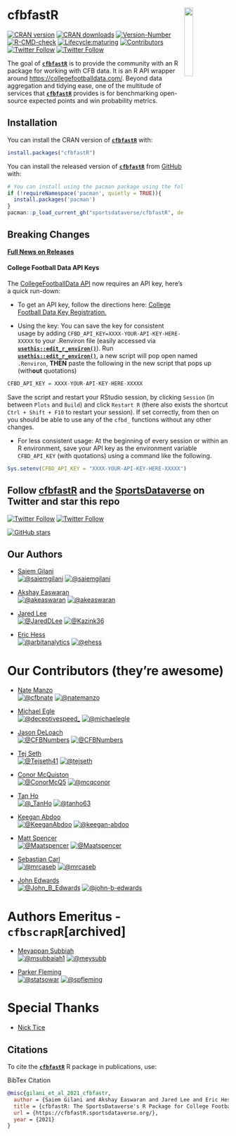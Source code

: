 
# 

# **cfbfastR** <a href='https://cfbfastR.sportsdataverse.org/'><img src='https://raw.githubusercontent.com/sportsdataverse/cfbfastR/main/logo.png' align="right" width="20%" min-width="100px"/></a>

<!-- badges: start -->

[![CRAN
version](https://img.shields.io/badge/dynamic/json?style=for-the-badge&color=success&label=CRAN%20version&prefix=v&query=%24.Version&url=https%3A%2F%2Fcrandb.r-pkg.org%2FcfbfastR)](https://CRAN.R-project.org/package=cfbfastR)
[![CRAN
downloads](https://img.shields.io/badge/dynamic/json?style=for-the-badge&color=success&label=Downloads&query=%24%5B0%5D.downloads&url=https%3A%2F%2Fcranlogs.r-pkg.org%2Fdownloads%2Ftotal%2F2021-10-26%3Alast-day%2FcfbfastR)](https://CRAN.R-project.org/package=cfbfastR)
[![Version-Number](https://img.shields.io/github/r-package/v/sportsdataverse/cfbfastR?label=cfbfastR&logo=R&style=for-the-badge)](https://github.com/sportsdataverse/cfbfastR/)
[![R-CMD-check](https://img.shields.io/github/workflow/status/sportsdataverse/cfbfastR/R-CMD-check?label=R-CMD-Check&logo=R&logoColor=white&style=for-the-badge)](https://github.com/sportsdataverse/cfbfastR/actions/workflows/R-CMD-check.yaml)
[![Lifecycle:maturing](https://img.shields.io/badge/lifecycle-maturing-blue.svg?style=for-the-badge&logo=github)](https://github.com/sportsdataverse/cfbfastR/)
[![Contributors](https://img.shields.io/github/contributors/sportsdataverse/cfbfastR?style=for-the-badge)](https://github.com/sportsdataverse/cfbfastR/graphs/contributors)
[![Twitter
Follow](https://img.shields.io/twitter/follow/cfbfastR?color=blue&label=%40cfbfastR&logo=twitter&style=for-the-badge)](https://twitter.com/cfbfastR)
[![Twitter
Follow](https://img.shields.io/twitter/follow/SportsDataverse?color=blue&label=%40SportsDataverse&logo=twitter&style=for-the-badge)](https://twitter.com/SportsDataverse)
<!-- badges: end -->

The goal of [**`cfbfastR`**](https://cfbfastR.sportsdataverse.org/) is
to provide the community with an R package for working with CFB data. It
is an R API wrapper around <https://collegefootballdata.com/>. Beyond
data aggregation and tidying ease, one of the multitude of services that
[**`cfbfastR`**](https://cfbfastR.sportsdataverse.org/) provides is for
benchmarking open-source expected points and win probability metrics.

## **Installation**

You can install the CRAN version of
[**`cfbfastR`**](https://CRAN.R-project.org/package=cfbfastR) with:

``` r
install.packages("cfbfastR")
```

You can install the released version of
[**`cfbfastR`**](https://github.com/sportsdataverse/cfbfastR/) from
[GitHub](https://github.com/sportsdataverse/cfbfastR) with:

``` r
# You can install using the pacman package using the following code:
if (!requireNamespace('pacman', quietly = TRUE)){
  install.packages('pacman')
}
pacman::p_load_current_gh("sportsdataverse/cfbfastR", dependencies = TRUE, update = TRUE)
```

## **Breaking Changes**

[**Full News on
Releases**](https://cfbfastR.sportsdataverse.org/news/index.html)

#### **College Football Data API Keys**

The [CollegeFootballData API](https://collegefootballdata.com/) now
requires an API key, here’s a quick run-down:

-   To get an API key, follow the directions here: [College Football
    Data Key Registration.](https://collegefootballdata.com/key)

-   Using the key: You can save the key for consistent usage by adding
    `CFBD_API_KEY=XXXX-YOUR-API-KEY-HERE-XXXXX` to your .Renviron file
    (easily accessed via
    [**`usethis::edit_r_environ()`**](https://usethis.r-lib.org/reference/edit.html)).
    Run
    [**`usethis::edit_r_environ()`**](https://usethis.r-lib.org/reference/edit.html),
    a new script will pop open named `.Renviron`, **THEN** paste the
    following in the new script that pops up (with**out** quotations)

``` r
CFBD_API_KEY = XXXX-YOUR-API-KEY-HERE-XXXXX
```

Save the script and restart your RStudio session, by clicking `Session`
(in between `Plots` and `Build`) and click `Restart R` (there also
exists the shortcut `Ctrl + Shift + F10` to restart your session). If
set correctly, from then on you should be able to use any of the `cfbd_`
functions without any other changes.

-   For less consistent usage: At the beginning of every session or
    within an R environment, save your API key as the environment
    variable `CFBD_API_KEY` (with quotations) using a command like the
    following.

``` r
Sys.setenv(CFBD_API_KEY = "XXXX-YOUR-API-KEY-HERE-XXXXX")
```

## Follow [cfbfastR](https://twitter.com/cfbfastR) and the [SportsDataverse](https://twitter.com/SportsDataverse) on Twitter and star this repo

[![Twitter
Follow](https://img.shields.io/twitter/follow/cfbfastR?color=blue&label=%40cfbfastR&logo=twitter&style=for-the-badge)](https://twitter.com/cfbfastR)
[![Twitter
Follow](https://img.shields.io/twitter/follow/SportsDataverse?color=blue&label=%40SportsDataverse&logo=twitter&style=for-the-badge)](https://twitter.com/SportsDataverse)

[![GitHub
stars](https://img.shields.io/github/stars/sportsdataverse/cfbfastR.svg?color=eee&logo=github&style=for-the-badge&label=Star%20cfbfastR&maxAge=2592000)](https://github.com/sportsdataverse/cfbfastR/stargazers/)

## **Our Authors**

-   [Saiem Gilani](https://twitter.com/saiemgilani)  
    <a href="https://twitter.com/saiemgilani" target="blank"><img src="https://img.shields.io/twitter/follow/saiemgilani?color=blue&label=%40saiemgilani&logo=twitter&style=for-the-badge" alt="@saiemgilani" /></a>
    <a href="https://github.com/saiemgilani" target="blank"><img src="https://img.shields.io/github/followers/saiemgilani?color=eee&logo=Github&style=for-the-badge" alt="@saiemgilani" /></a>

-   [Akshay Easwaran](https://twitter.com/akeaswaran)  
    <a href="https://twitter.com/akeaswaran" target="blank"><img src="https://img.shields.io/twitter/follow/akeaswaran?color=blue&label=%40akeaswaran&logo=twitter&style=for-the-badge" alt="@akeaswaran" /></a>
    <a href="https://github.com/akeaswaran" target="blank"><img src="https://img.shields.io/github/followers/akeaswaran?color=eee&logo=Github&style=for-the-badge" alt="@akeaswaran" /></a>

-   [Jared Lee](https://twitter.com/JaredDLee) </br>
    <a href="https://twitter.com/JaredDLee" target="blank"><img src="https://img.shields.io/twitter/follow/JaredDLee?color=blue&label=%40JaredDLee&logo=twitter&style=for-the-badge" alt="@JaredDLee" /></a>
    <a href="https://github.com/Kazink36" target="blank"><img src="https://img.shields.io/github/followers/Kazink36?color=eee&logo=Github&style=for-the-badge" alt="@Kazink36" /></a>

-   [Eric Hess](https://twitter.com/arbitanalytics) </br>
    <a href="https://twitter.com/arbitanalytics" target="blank"><img src="https://img.shields.io/twitter/follow/arbitanalytics?color=blue&label=%40arbitanalytics&logo=twitter&style=for-the-badge" alt="@arbitanalytics" /></a>
    <a href="https://github.com/ehess" target="blank"><img src="https://img.shields.io/github/followers/ehess?color=eee&logo=Github&style=for-the-badge" alt="@ehess" /></a>

# **Our Contributors (they’re awesome)**

-   [Nate Manzo](https://twitter.com/cfbnate)  
    <a href="https://twitter.com/cfbnate" target="blank"><img src="https://img.shields.io/twitter/follow/cfbnate?color=blue&label=%40cfbnate&logo=twitter&style=for-the-badge" alt="@cfbnate" /></a>
    <a href="https://github.com/natemanzo" target="blank"><img src="https://img.shields.io/github/followers/natemanzo?color=eee&logo=Github&style=for-the-badge" alt="@natemanzo" /></a>

-   [Michael Egle](https://twitter.com/deceptivespeed_)  
    <a href="https://twitter.com/deceptivespeed_" target="blank"><img src="https://img.shields.io/twitter/follow/deceptivespeed_?color=blue&label=%40deceptivespeed_&logo=twitter&style=for-the-badge" alt="@deceptivespeed_" /></a>
    <a href="https://github.com/michaelegle" target="blank"><img src="https://img.shields.io/github/followers/michaelegle?color=eee&logo=Github&style=for-the-badge" alt="@michaelegle" /></a>

-   [Jason DeLoach](https://twitter.com/CFBNumbers)  
    <a href="https://twitter.com/CFBNumbers" target="blank"><img src="https://img.shields.io/twitter/follow/CFBNumbers?color=blue&label=%40CFBNumbers&logo=twitter&style=for-the-badge" alt="@CFBNumbers" /></a>
    <a href="https://github.com/CFBNumbers" target="blank"><img src="https://img.shields.io/github/followers/CFBNumbers?color=eee&logo=Github&style=for-the-badge" alt="@CFBNumbers" /></a>

-   [Tej Seth](https://twitter.com/Tejseth41)  
    <a href="https://twitter.com/Tejseth41" target="blank"><img src="https://img.shields.io/twitter/follow/Tejseth41?color=blue&label=%40Tejseth41&logo=twitter&style=for-the-badge" alt="@Tejseth41" /></a>
    <a href="https://github.com/tejseth" target="blank"><img src="https://img.shields.io/github/followers/tejseth?color=eee&logo=Github&style=for-the-badge" alt="@tejseth" /></a>

-   [Conor McQuiston](https://twitter.com/ConorMcQ5)  
    <a href="https://twitter.com/ConorMcQ5" target="blank"><img src="https://img.shields.io/twitter/follow/ConorMcQ5?color=blue&label=%40ConorMcQ5&logo=twitter&style=for-the-badge" alt="@ConorMcQ5" /></a>
    <a href="https://github.com/mcqconor" target="blank"><img src="https://img.shields.io/github/followers/mcqconor?color=eee&logo=Github&style=for-the-badge" alt="@mcqconor" /></a>

-   [Tan Ho](https://twitter.com/_TanHo)  
    <a href="https://twitter.com/_TanHo" target="blank"><img src="https://img.shields.io/twitter/follow/_TanHo?color=blue&label=%40_TanHo&logo=twitter&style=for-the-badge" alt="@_TanHo" /></a>
    <a href="https://github.com/tanho63" target="blank"><img src="https://img.shields.io/github/followers/tanho63?color=eee&logo=Github&style=for-the-badge" alt="@tanho63" /></a>

-   [Keegan Abdoo](https://twitter.com/KeeganAbdoo)  
    <a href="https://twitter.com/KeeganAbdoo" target="blank"><img src="https://img.shields.io/twitter/follow/KeeganAbdoo?color=blue&label=%40KeeganAbdoo&logo=twitter&style=for-the-badge" alt="@KeeganAbdoo" /></a>
    <a href="https://github.com/keegan-abdoo" target="blank"><img src="https://img.shields.io/github/followers/keegan-abdoo?color=eee&logo=Github&style=for-the-badge" alt="@keegan-abdoo" /></a>

-   [Matt Spencer](https://twitter.com/Maatspencer)  
    <a href="https://twitter.com/Maatspencer" target="blank"><img src="https://img.shields.io/twitter/follow/Maatspencer?color=blue&label=%40Maatspencer&logo=twitter&style=for-the-badge" alt="@Maatspencer" /></a>
    <a href="https://github.com/Maatspencer" target="blank"><img src="https://img.shields.io/github/followers/Maatspencer?color=eee&logo=Github&style=for-the-badge" alt="@Maatspencer" /></a>

-   [Sebastian Carl](https://twitter.com/mrcaseb)  
    <a href="https://twitter.com/mrcaseb" target="blank"><img src="https://img.shields.io/twitter/follow/mrcaseb?color=blue&label=%40mrcaseb&logo=twitter&style=for-the-badge" alt="@mrcaseb" /></a>
    <a href="https://github.com/mrcaseb" target="blank"><img src="https://img.shields.io/github/followers/mrcaseb?color=eee&logo=Github&style=for-the-badge" alt="@mrcaseb" /></a>

-   [John Edwards](https://twitter.com/John_B_Edwards) </br>
    <a href="https://twitter.com/John_B_Edwards" target="blank"><img src="https://img.shields.io/twitter/follow/John_B_Edwards?color=blue&label=%40John_B_Edwards&logo=twitter&style=for-the-badge" alt="@John_B_Edwards" /></a>
    <a href="https://github.com/john-b-edwards" target="blank"><img src="https://img.shields.io/github/followers/john-b-edwards?color=eee&logo=Github&style=for-the-badge" alt="@john-b-edwards" /></a>

# **Authors Emeritus - `cfbscrapR`\[archived\]**

-   [Meyappan Subbiah](https://twitter.com/msubbaiah1)  
    <a href="https://twitter.com/msubbaiah1" target="blank"><img src="https://img.shields.io/twitter/follow/msubbaiah1?color=blue&label=%40msubbaiah1&logo=twitter&style=for-the-badge" alt="@msubbaiah1" /></a>
    <a href="https://github.com/meysubb" target="blank"><img src="https://img.shields.io/github/followers/meysubb?color=eee&logo=Github&style=for-the-badge" alt="@meysubb" /></a>

-   [Parker Fleming](https://twitter.com/statsowar)  
    <a href="https://twitter.com/statsowar" target="blank"><img src="https://img.shields.io/twitter/follow/statsowar?color=blue&label=%40statsowar&logo=twitter&style=for-the-badge" alt="@statsowar" /></a>
    <a href="https://github.com/spfleming" target="blank"><img src="https://img.shields.io/github/followers/spfleming?color=eee&logo=Github&style=for-the-badge" alt="@spfleming" /></a>

# **Special Thanks**

-   [Nick Tice](https://github.com/NickTice)

## **Citations**

To cite the [**`cfbfastR`**](https://cfbfastR.sportsdataverse.org/) R
package in publications, use:

BibTex Citation

``` bibtex
@misc{gilani_et_al_2021_cfbfastr,
  author = {Saiem Gilani and Akshay Easwaran and Jared Lee and Eric Hess},
  title = {cfbfastR: The SportsDataverse's R Package for College Football Data.},
  url = {https://cfbfastR.sportsdataverse.org/},
  year = {2021}
}
```
